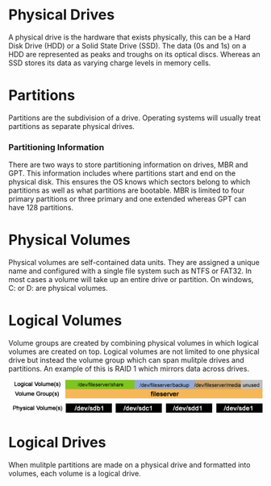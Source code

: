 # Physical Drives
A physical drive is the hardware that exists physically, this can be a Hard Disk Drive (HDD)
or a Solid State Drive (SSD). The data (0s and 1s) on a HDD are represented as peaks and 
troughs on its optical discs. Whereas an SSD stores its data as varying charge levels 
in memory cells.

# Partitions
Partitions are the subdivision of a drive. Operating systems will usually treat partitions 
as separate physical drives. 
### Partitioning Information
There are two ways to store partitioning information on drives, MBR and GPT. This information
includes where partitions start and end on the physical disk. This ensures the OS knows which
sectors belong to which partitions as well as what partitions are bootable. MBR is limited to
four primary partitions or three primary and one extended whereas GPT can have 128 partitions.

# Physical Volumes
Physical volumes are self-contained data units. They are assigned a unique name and configured 
with a single file system such as NTFS or FAT32. In most cases a volume will take up an 
entire drive or partition. On windows, C: or D: are physical volumes.

# Logical Volumes
Volume groups are created by combining physical volumes in which logical volumes are created 
on top. Logical volumes are not limited to one physical drive but instead the volume group
which can span mulitple drives and partitions. An example of this is RAID 1 which mirrors 
data across drives.

![image representing physical and logical drives](images/volumes.png)

# Logical Drives
When mulitple partitions are made on a physical drive and formatted into volumes, each volume
is a logical drive.
